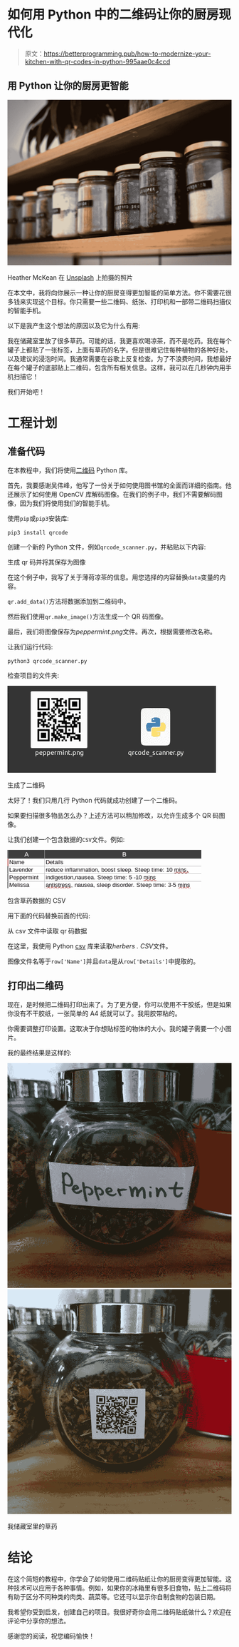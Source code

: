 # 如何用 Python 中的二维码让你的厨房现代化

> 原文：<https://betterprogramming.pub/how-to-modernize-your-kitchen-with-qr-codes-in-python-995aae0c4ccd>

## 用 Python 让你的厨房更智能

![](img/9e767183d875bdb9d71b4241a534865b.png)

Heather McKean 在 [Unsplash](https://unsplash.com?utm_source=medium&utm_medium=referral) 上拍摄的照片

在本文中，我将向你展示一种让你的厨房变得更加智能的简单方法。你不需要花很多钱来实现这个目标。你只需要一些二维码、纸张、打印机和一部带二维码扫描仪的智能手机。

以下是我产生这个想法的原因以及它为什么有用:

我在储藏室里放了很多草药。可能的话，我更喜欢喝凉茶，而不是吃药。我在每个罐子上都贴了一张标签，上面有草药的名字。但是很难记住每种植物的各种好处，以及建议的浸泡时间。我通常需要在谷歌上反复检查。为了不浪费时间，我想最好在每个罐子的底部贴上二维码，包含所有相关信息。这样，我可以在几秒钟内用手机扫描它！

我们开始吧！

# 工程计划

## 准备代码

在本教程中，我们将使用[二维码](https://pypi.org/project/qrcode/) Python 库。

首先，我要感谢吴伟峰，他写了一份关于如何使用图书馆的全面而详细的指南。他还展示了如何使用 OpenCV 库解码图像。在我们的例子中，我们不需要解码图像，因为我们将使用我们的智能手机。

使用`pip`或`pip3`安装库:

```
pip3 install qrcode
```

创建一个新的 Python 文件，例如`qrcode_scanner.py`，并粘贴以下内容:

生成 qr 码并将其保存为图像

在这个例子中，我写了关于薄荷凉茶的信息。用您选择的内容替换`data`变量的内容。

`qr.add_data()`方法将数据添加到二维码中。

然后我们使用`qr.make_image()`方法生成一个 QR 码图像。

最后，我们将图像保存为*peppermint.png*文件。再次，根据需要修改名称。

让我们运行代码:

```
python3 qrcode_scanner.py
```

检查项目的文件夹:

![](img/5d9fce3fd47e2d5e070ec8cfce550ae2.png)

生成了二维码

太好了！我们只用几行 Python 代码就成功创建了一个二维码。

如果要扫描很多物品怎么办？上述方法可以稍加修改，以允许生成多个 QR 码图像。

让我们创建一个包含数据的`CSV`文件。例如:

![](img/cc7d972689d240264bd95a6f8eae9e91.png)

包含草药数据的 CSV

用下面的代码替换前面的代码:

从 csv 文件中读取 qr 码数据

在这里，我使用 Python [csv](https://docs.python.org/3/library/csv.html) 库来读取*herbers . CSV*文件。

图像文件名等于`row['Name']`并且`data`是从`row['Details']`中提取的。

## 打印出二维码

现在，是时候把二维码打印出来了。为了更方便，你可以使用不干胶纸，但是如果你没有不干胶纸，一张简单的 A4 纸就可以了。我用胶带粘的。

你需要调整打印设置。这取决于你想贴标签的物体的大小。我的罐子需要一个小图片。

我的最终结果是这样的:

![](img/3cc1887b88498af17742584557c10f49.png)![](img/aafdcba148cfe889cb3dd7c62f3013e7.png)

我储藏室里的草药

# 结论

在这个简短的教程中，你学会了如何使用二维码贴纸让你的厨房变得更加智能。这种技术可以应用于各种事情。例如，如果你的冰箱里有很多旧食物，贴上二维码将有助于区分不同种类的肉类、蔬菜等。它还可以显示你自制食物的包装日期。

我希望你受到启发，创建自己的项目。我很好奇你会用二维码贴纸做什么？欢迎在评论中分享你的想法。

感谢您的阅读，祝您编码愉快！